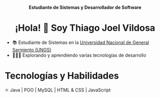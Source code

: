 <p align="center">
  <strong>Estudiante de Sistemas y Desarrollador de Software</strong>
</p>

<h1 align="center">
  ¡Hola! 👋 Soy Thiago Joel Vildosa
</h1>

- 📚 Estudiante de Sistemas en la [Universidad Nacional de General Sarmiento (UNGS)](https://www.ungs.edu.ar/)
- 👨🏼‍💻 Explorando y aprendiendo varias tecnologías de desarrollo

# Tecnologías y Habilidades

⚛️ Java | POO | MySQL | HTML & CSS | JavaScript
